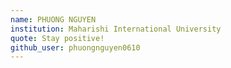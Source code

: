 ```yaml
---
name: PHUONG NGUYEN
institution: Maharishi International University
quote: Stay positive!
github_user: phuongnguyen0610
---
```

